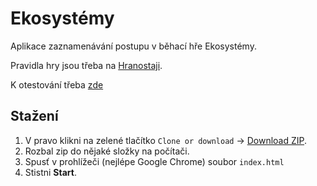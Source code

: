 # Ekosystémy
Aplikace zaznamenávání postupu v běhací hře Ekosystémy.

Pravidla hry jsou třeba na [Hranostaji](https://www.hranostaj.cz/hra1110).

K otestování třeba [zde](https://rajmund.dev/projects/ecosystem/)

## Stažení
1) V pravo klikni na zelené tlačítko `Clone or download` -> [Download ZIP](https://github.com/rajmundHutar/ecosystem/archive/master.zip).
2) Rozbal zip do nějaké složky na počítači.
3) Spusť v prohlížeči (nejlépe Google Chrome) soubor `index.html`
4) Stistni **Start**.
